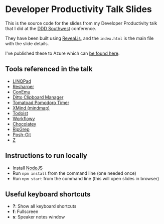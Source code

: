 # Developer Productivity Talk Slides

This is the source code for the slides from my Developer Productivity talk that I did at the [DDD Southwest](https://dddsouthwest.com/) conference.

They have been built using [Reveal.js](https://revealjs.com/#/), and the `index.html` is the main file with the slide details.

I've published these to Azure which can [be found here](http://developer-productivity-talk-dddsw-2018.azurewebsites.net/).

## Tools referenced in the talk

* [LINQPad](https://www.linqpad.net/)
* [Resharper](https://www.jetbrains.com/resharper/)
* [ConEmu](https://conemu.github.io/)
* [Ditto Clipboard Manager](https://ditto-cp.sourceforge.io/)
* [Tomatoad Pomodoro Timer](https://github.com/dracan/tomatoad)
* [XMind (mindmap)](http://www.xmind.net/)
* [Todoist](https://todoist.com/)
* [Workflowy](https://workflowy.com/)
* [Chocolatey](http://chocolatey.org)
* [RipGrep](https://github.com/BurntSushi/ripgrep)
* [Posh-Git](https://github.com/dahlbyk/posh-git)
* [Z](https://github.com/vincpa/z)

## Instructions to run locally

* Install [NodeJS](https://nodejs.org/)
* Run `npm install` from the command line (one needed once)
* Run `npm start` from the command line (this will open slides in browser)

## Useful keyboard shortcuts

* **?**: Show all keyboard shortcuts
* **f**: Fullscreen
* **s**: Speaker notes window
